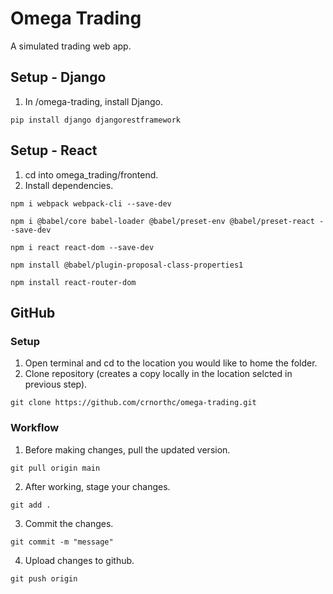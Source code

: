 # Omega Trading
A simulated trading web app.


## Setup - Django

1. In /omega-trading, install Django.
```
pip install django djangorestframework
```

## Setup - React
1. cd into omega_trading/frontend.
2. Install dependencies.
```
npm i webpack webpack-cli --save-dev
```
```
npm i @babel/core babel-loader @babel/preset-env @babel/preset-react --save-dev
```
```
npm i react react-dom --save-dev
```
```
npm install @babel/plugin-proposal-class-properties1
```
```
npm install react-router-dom
```

## GitHub
### Setup
1. Open terminal and cd to the location you would like to home the folder.
2. Clone repository (creates a copy locally in the location selcted in previous step).
```
git clone https://github.com/crnorthc/omega-trading.git
```

### Workflow 
1. Before making changes, pull the updated version.
```
git pull origin main
```
2. After working, stage your changes.
```
git add .
```
3. Commit the changes.
```
git commit -m "message"
```
4. Upload changes to github.
```
git push origin
```